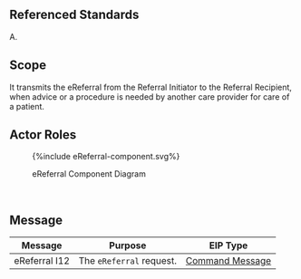 ## Referenced Standards

A.

## Scope

It transmits the eReferral from the Referral Initiator to the Referral Recipient, when advice or a procedure is needed by another care provider for care of a patient.

## Actor Roles

<figure>
{%include eReferral-component.svg%}
<p id="fX.X.X.X-X" class="figureTitle">eReferral Component Diagram</p>
</figure>
<br clear="all">

## Message

| Message       | Purpose                                               | EIP Type                                                                                                |
|---------------|-------------------------------------------------------|---------------------------------------------------------------------------------------------------------|
| eReferral I12 | The `eReferral` request. | [Command Message](https://www.enterpriseintegrationpatterns.com/patterns/messaging/CommandMessage.html) |
